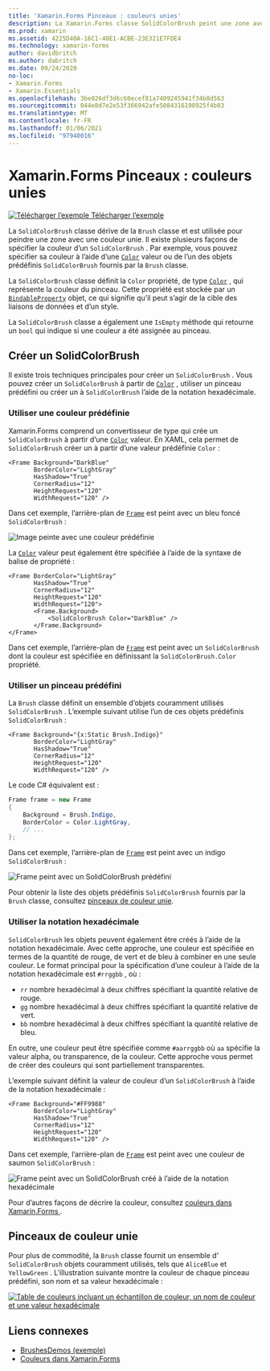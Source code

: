 ```yaml
---
title: 'Xamarin.Forms Pinceaux : couleurs unies'
description: La Xamarin.Forms classe SolidColorBrush peint une zone avec une couleur unie.
ms.prod: xamarin
ms.assetid: 4225D40A-16C1-40E1-ACBE-23E321E7FDE4
ms.technology: xamarin-forms
author: davidbritch
ms.author: dabritch
ms.date: 09/24/2020
no-loc:
- Xamarin.Forms
- Xamarin.Essentials
ms.openlocfilehash: 3be026df3d6c60ecef81a7409245941f34b8d563
ms.sourcegitcommit: 044e8d7e2e53f366942afe5084316198925f4b03
ms.translationtype: MT
ms.contentlocale: fr-FR
ms.lasthandoff: 01/06/2021
ms.locfileid: "97940016"
---
```

# <a name="no-locxamarinforms-brushes-solid-colors"></a>Xamarin.Forms Pinceaux : couleurs unies

[![Télécharger l’exemple](~/media/shared/download.png) Télécharger l’exemple](/samples/xamarin/xamarin-forms-samples/userinterface-brushdemos/)

La `SolidColorBrush` classe dérive de la `Brush` classe et est utilisée pour peindre une zone avec une couleur unie. Il existe plusieurs façons de spécifier la couleur d’un `SolidColorBrush` . Par exemple, vous pouvez spécifier sa couleur à l’aide d’une [`Color`](xref:Xamarin.Forms.Color) valeur ou de l’un des objets prédéfinis `SolidColorBrush` fournis par la `Brush` classe.

La `SolidColorBrush` classe définit la `Color` propriété, de type [`Color`](xref:Xamarin.Forms.Color) , qui représente la couleur du pinceau. Cette propriété est stockée par un [`BindableProperty`](xref:Xamarin.Forms.BindableProperty) objet, ce qui signifie qu’il peut s’agir de la cible des liaisons de données et d’un style.

La `SolidColorBrush` classe a également une `IsEmpty` méthode qui retourne un `bool` qui indique si une couleur a été assignée au pinceau.

## <a name="create-a-solidcolorbrush"></a>Créer un SolidColorBrush

Il existe trois techniques principales pour créer un `SolidColorBrush` . Vous pouvez créer un `SolidColorBrush` à partir de [`Color`](xref:Xamarin.Forms.Color) , utiliser un pinceau prédéfini ou créer un à `SolidColorBrush` l’aide de la notation hexadécimale.

### <a name="use-a-predefined-color"></a>Utiliser une couleur prédéfinie

Xamarin.Forms comprend un convertisseur de type qui crée un `SolidColorBrush` à partir d’une [`Color`](xref:Xamarin.Forms.Color) valeur. En XAML, cela permet de `SolidColorBrush` créer un à partir d’une valeur prédéfinie `Color` :

```xaml
<Frame Background="DarkBlue"
       BorderColor="LightGray"
       HasShadow="True"
       CornerRadius="12"
       HeightRequest="120"
       WidthRequest="120" />
```

Dans cet exemple, l’arrière-plan de [`Frame`](xref:Xamarin.Forms.Frame) est peint avec un bleu foncé `SolidColorBrush` :

![Image peinte avec une couleur prédéfinie](solidcolor-images/predefined-color.png)

La [`Color`](xref:Xamarin.Forms.Color) valeur peut également être spécifiée à l’aide de la syntaxe de balise de propriété :

```xaml
<Frame BorderColor="LightGray"
       HasShadow="True"
       CornerRadius="12"
       HeightRequest="120"
       WidthRequest="120">
       <Frame.Background>
           <SolidColorBrush Color="DarkBlue" />
       </Frame.Background>
</Frame>
```

Dans cet exemple, l’arrière-plan de [`Frame`](xref:Xamarin.Forms.Frame) est peint avec un `SolidColorBrush` dont la couleur est spécifiée en définissant la `SolidColorBrush.Color` propriété.

### <a name="use-a-predefined-brush"></a>Utiliser un pinceau prédéfini

La `Brush` classe définit un ensemble d’objets couramment utilisés `SolidColorBrush` . L’exemple suivant utilise l’un de ces objets prédéfinis `SolidColorBrush` :

```xaml
<Frame Background="{x:Static Brush.Indigo}"
       BorderColor="LightGray"
       HasShadow="True"
       CornerRadius="12"
       HeightRequest="120"
       WidthRequest="120" />       
```

Le code C# équivalent est :

```csharp
Frame frame = new Frame
{
    Background = Brush.Indigo,
    BorderColor = Color.LightGray,
    // ...
};
```

Dans cet exemple, l’arrière-plan de [`Frame`](xref:Xamarin.Forms.Frame) est peint avec un indigo `SolidColorBrush` :

![Frame peint avec un SolidColorBrush prédéfini](solidcolor-images/predefined-brush.png)

Pour obtenir la liste des objets prédéfinis `SolidColorBrush` fournis par la `Brush` classe, consultez [pinceaux de couleur unie](#solid-color-brushes).

### <a name="use-hexadecimal-notation"></a>Utiliser la notation hexadécimale

`SolidColorBrush` les objets peuvent également être créés à l’aide de la notation hexadécimale. Avec cette approche, une couleur est spécifiée en termes de la quantité de rouge, de vert et de bleu à combiner en une seule couleur. Le format principal pour la spécification d’une couleur à l’aide de la notation hexadécimale est `#rrggbb` , où :

- `rr` nombre hexadécimal à deux chiffres spécifiant la quantité relative de rouge.
- `gg` nombre hexadécimal à deux chiffres spécifiant la quantité relative de vert.
- `bb` nombre hexadécimal à deux chiffres spécifiant la quantité relative de bleu.

En outre, une couleur peut être spécifiée comme `#aarrggbb` où `aa` spécifie la valeur alpha, ou transparence, de la couleur. Cette approche vous permet de créer des couleurs qui sont partiellement transparentes.

L’exemple suivant définit la valeur de couleur d’un `SolidColorBrush` à l’aide de la notation hexadécimale :

```xaml
<Frame Background="#FF9988"
       BorderColor="LightGray"
       HasShadow="True"
       CornerRadius="12"
       HeightRequest="120"
       WidthRequest="120" />
```

Dans cet exemple, l’arrière-plan de [`Frame`](xref:Xamarin.Forms.Frame) est peint avec une couleur de saumon `SolidColorBrush` :

![Frame peint avec un SolidColorBrush créé à l’aide de la notation hexadécimale](solidcolor-images/hex.png)

Pour d’autres façons de décrire la couleur, consultez [couleurs dans Xamarin.Forms ](~/xamarin-forms/user-interface/colors.md).

## <a name="solid-color-brushes"></a>Pinceaux de couleur unie

Pour plus de commodité, la `Brush` classe fournit un ensemble d' `SolidColorBrush` objets couramment utilisés, tels que `AliceBlue` et `YellowGreen` . L’illustration suivante montre la couleur de chaque pinceau prédéfini, son nom et sa valeur hexadécimale :

[![Table de couleurs incluant un échantillon de couleur, un nom de couleur et une valeur hexadécimale](solidcolor-images/solidcolorbrushes.png)](solidcolor-images/solidcolorbrushes-large.png#lightbox)

## <a name="related-links"></a>Liens connexes

- [BrushesDemos (exemple)](/samples/xamarin/xamarin-forms-samples/userinterface-brushdemos/)
- [Couleurs dans Xamarin.Forms](~/xamarin-forms/user-interface/colors.md)
